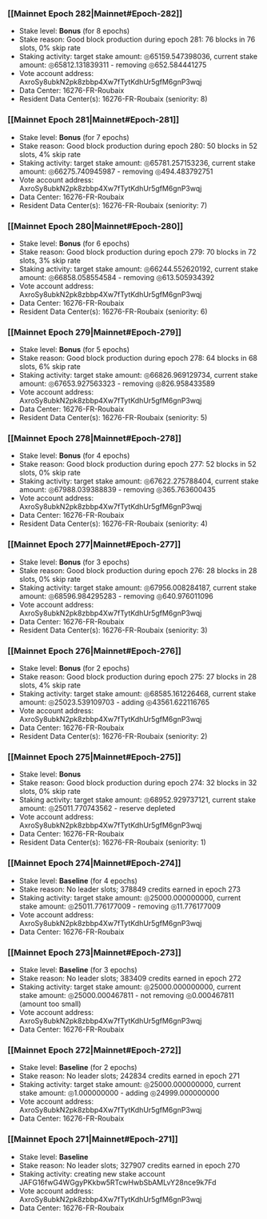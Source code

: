### [[Mainnet Epoch 282|Mainnet#Epoch-282]]
* Stake level: **Bonus** (for 8 epochs)
* Stake reason: Good block production during epoch 281: 76 blocks in 76 slots, 0% skip rate
* Staking activity: target stake amount: ◎65159.547398036, current stake amount: ◎65812.131839311 - removing ◎652.584441275
* Vote account address: AxroSy8ubkN2pk8zbbp4Xw7fTytKdhUr5gfM6gnP3wqj
* Data Center: 16276-FR-Roubaix
* Resident Data Center(s): 16276-FR-Roubaix (seniority: 8)
### [[Mainnet Epoch 281|Mainnet#Epoch-281]]
* Stake level: **Bonus** (for 7 epochs)
* Stake reason: Good block production during epoch 280: 50 blocks in 52 slots, 4% skip rate
* Staking activity: target stake amount: ◎65781.257153236, current stake amount: ◎66275.740945987 - removing ◎494.483792751
* Vote account address: AxroSy8ubkN2pk8zbbp4Xw7fTytKdhUr5gfM6gnP3wqj
* Data Center: 16276-FR-Roubaix
* Resident Data Center(s): 16276-FR-Roubaix (seniority: 7)
### [[Mainnet Epoch 280|Mainnet#Epoch-280]]
* Stake level: **Bonus** (for 6 epochs)
* Stake reason: Good block production during epoch 279: 70 blocks in 72 slots, 3% skip rate
* Staking activity: target stake amount: ◎66244.552620192, current stake amount: ◎66858.058554584 - removing ◎613.505934392
* Vote account address: AxroSy8ubkN2pk8zbbp4Xw7fTytKdhUr5gfM6gnP3wqj
* Data Center: 16276-FR-Roubaix
* Resident Data Center(s): 16276-FR-Roubaix (seniority: 6)
### [[Mainnet Epoch 279|Mainnet#Epoch-279]]
* Stake level: **Bonus** (for 5 epochs)
* Stake reason: Good block production during epoch 278: 64 blocks in 68 slots, 6% skip rate
* Staking activity: target stake amount: ◎66826.969129734, current stake amount: ◎67653.927563323 - removing ◎826.958433589
* Vote account address: AxroSy8ubkN2pk8zbbp4Xw7fTytKdhUr5gfM6gnP3wqj
* Data Center: 16276-FR-Roubaix
* Resident Data Center(s): 16276-FR-Roubaix (seniority: 5)
### [[Mainnet Epoch 278|Mainnet#Epoch-278]]
* Stake level: **Bonus** (for 4 epochs)
* Stake reason: Good block production during epoch 277: 52 blocks in 52 slots, 0% skip rate
* Staking activity: target stake amount: ◎67622.275788404, current stake amount: ◎67988.039388839 - removing ◎365.763600435
* Vote account address: AxroSy8ubkN2pk8zbbp4Xw7fTytKdhUr5gfM6gnP3wqj
* Data Center: 16276-FR-Roubaix
* Resident Data Center(s): 16276-FR-Roubaix (seniority: 4)
### [[Mainnet Epoch 277|Mainnet#Epoch-277]]
* Stake level: **Bonus** (for 3 epochs)
* Stake reason: Good block production during epoch 276: 28 blocks in 28 slots, 0% skip rate
* Staking activity: target stake amount: ◎67956.008284187, current stake amount: ◎68596.984295283 - removing ◎640.976011096
* Vote account address: AxroSy8ubkN2pk8zbbp4Xw7fTytKdhUr5gfM6gnP3wqj
* Data Center: 16276-FR-Roubaix
* Resident Data Center(s): 16276-FR-Roubaix (seniority: 3)
### [[Mainnet Epoch 276|Mainnet#Epoch-276]]
* Stake level: **Bonus** (for 2 epochs)
* Stake reason: Good block production during epoch 275: 27 blocks in 28 slots, 4% skip rate
* Staking activity: target stake amount: ◎68585.161226468, current stake amount: ◎25023.539109703 - adding ◎43561.622116765
* Vote account address: AxroSy8ubkN2pk8zbbp4Xw7fTytKdhUr5gfM6gnP3wqj
* Data Center: 16276-FR-Roubaix
* Resident Data Center(s): 16276-FR-Roubaix (seniority: 2)
### [[Mainnet Epoch 275|Mainnet#Epoch-275]]
* Stake level: **Bonus**
* Stake reason: Good block production during epoch 274: 32 blocks in 32 slots, 0% skip rate
* Staking activity: target stake amount: ◎68952.929737121, current stake amount: ◎25011.770743562 - reserve depleted
* Vote account address: AxroSy8ubkN2pk8zbbp4Xw7fTytKdhUr5gfM6gnP3wqj
* Data Center: 16276-FR-Roubaix
* Resident Data Center(s): 16276-FR-Roubaix (seniority: 1)
### [[Mainnet Epoch 274|Mainnet#Epoch-274]]
* Stake level: **Baseline** (for 4 epochs)
* Stake reason: No leader slots; 378849 credits earned in epoch 273
* Staking activity: target stake amount: ◎25000.000000000, current stake amount: ◎25011.776177009 - removing ◎11.776177009
* Vote account address: AxroSy8ubkN2pk8zbbp4Xw7fTytKdhUr5gfM6gnP3wqj
* Data Center: 16276-FR-Roubaix
### [[Mainnet Epoch 273|Mainnet#Epoch-273]]
* Stake level: **Baseline** (for 3 epochs)
* Stake reason: No leader slots; 383409 credits earned in epoch 272
* Staking activity: target stake amount: ◎25000.000000000, current stake amount: ◎25000.000467811 - not removing ◎0.000467811 (amount too small)
* Vote account address: AxroSy8ubkN2pk8zbbp4Xw7fTytKdhUr5gfM6gnP3wqj
* Data Center: 16276-FR-Roubaix
### [[Mainnet Epoch 272|Mainnet#Epoch-272]]
* Stake level: **Baseline** (for 2 epochs)
* Stake reason: No leader slots; 242834 credits earned in epoch 271
* Staking activity: target stake amount: ◎25000.000000000, current stake amount: ◎1.000000000 - adding ◎24999.000000000
* Vote account address: AxroSy8ubkN2pk8zbbp4Xw7fTytKdhUr5gfM6gnP3wqj
* Data Center: 16276-FR-Roubaix
### [[Mainnet Epoch 271|Mainnet#Epoch-271]]
* Stake level: **Baseline**
* Stake reason: No leader slots; 327907 credits earned in epoch 270
* Staking activity: creating new stake account JAFG16fwG4WGgyPKkbw5RTcwHwbSbAMLvY28nce9k7Fd
* Vote account address: AxroSy8ubkN2pk8zbbp4Xw7fTytKdhUr5gfM6gnP3wqj
* Data Center: 16276-FR-Roubaix